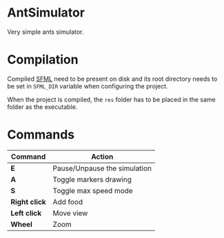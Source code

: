 # AntSimulator

Very simple ants simulator.

# Compilation

Compiled [SFML](https://www.sfml-dev.org/index.php) need to be present on disk and its root directory needs to be set in `SFML_DIR` variable when configuring the project.

When the project is compiled, the `res` folder has to be placed in the same folder as the executable.

# Commands

|Command|Action|
|---|---|
|**E**|Pause/Unpause the simulation|
|**A**|Toggle markers drawing|
|**S**|Toggle max speed mode|
|**Right click**|Add food|
|**Left click**|Move view|
|**Wheel**|Zoom|

